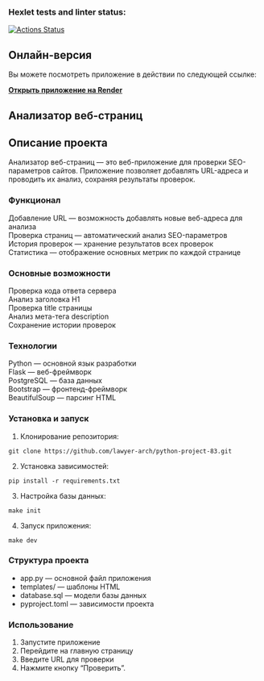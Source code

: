 ### Hexlet tests and linter status:
[![Actions Status](https://github.com/lawyer-arch/python-project-83/actions/workflows/hexlet-check.yml/badge.svg)](https://github.com/lawyer-arch/python-project-83/actions)

## Онлайн-версия
Вы можете посмотреть приложение в действии по следующей ссылке:

**[Открыть приложение на Render](https://python-project-83-e3qu.onrender.com)**

## Анализатор веб-страниц

## Описание проекта
Анализатор веб-страниц — это веб-приложение для проверки SEO-параметров сайтов. Приложение позволяет добавлять URL-адреса и проводить их анализ, сохраняя результаты проверок.
### Функционал
Добавление URL — возможность добавлять новые веб-адреса для анализа  
Проверка страниц — автоматический анализ SEO-параметров  
История проверок — хранение результатов всех проверок  
Статистика — отображение основных метрик по каждой странице  
### Основные возможности
Проверка кода ответа сервера  
Анализ заголовка H1  
Проверка title страницы  
Анализ мета-тега description  
Сохранение истории проверок  
### Технологии
Python — основной язык разработки  
Flask — веб-фреймворк  
PostgreSQL — база данных  
Bootstrap — фронтенд-фреймворк  
BeautifulSoup — парсинг HTML  
### Установка и запуск
1. Клонирование репозитория:
```
git clone https://github.com/lawyer-arch/python-project-83.git
```
2. Установка зависимостей:
```
pip install -r requirements.txt
```
3. Настройка базы данных:
```
make init
```
4. Запуск приложения:
```
make dev
```

### Структура проекта  
* app.py — основной файл приложения  
* templates/ — шаблоны HTML  
* database.sql — модели базы данных  
* pyproject.toml — зависимости проекта  

### Использование  
1. Запустите приложение
2. Перейдите на главную страницу
3. Введите URL для проверки
4. Нажмите кнопку “Проверить”.
